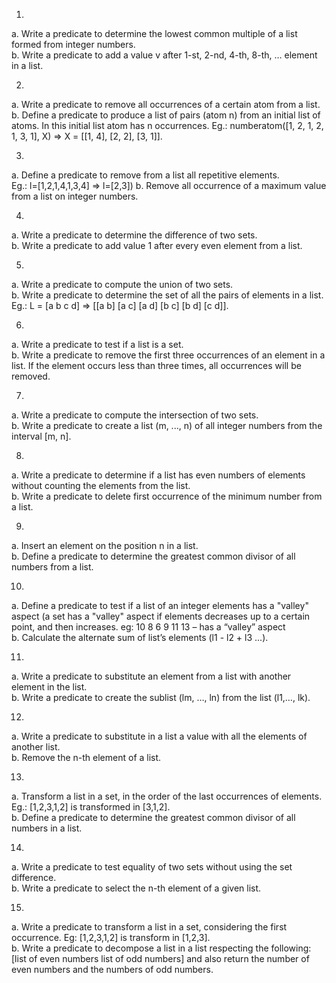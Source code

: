 
1.  
a. Write a predicate to determine the lowest common multiple of a list formed from integer numbers.  
b. Write a predicate to add a value v after 1-st, 2-nd, 4-th, 8-th, … element in a list.

2.  
a. Write a predicate to remove all occurrences of a certain atom from a list.  
b. Define a predicate to produce a list of pairs (atom n) from an initial list of atoms. In this initial list atom has n occurrences. Eg.: numberatom([1, 2, 1, 2, 1, 3, 1], X) => X = [[1, 4], [2, 2], [3, 1]].

3.  
a. Define a predicate to remove from a list all repetitive elements.  
Eg.: l=[1,2,1,4,1,3,4] => l=[2,3]) b. Remove all occurrence of a maximum value from a list on integer numbers.

4.  
a. Write a predicate to determine the difference of two sets.  
b. Write a predicate to add value 1 after every even element from a list.

5.  
a. Write a predicate to compute the union of two sets.  
b. Write a predicate to determine the set of all the pairs of elements in a list. Eg.: L = [a b c d] => [[a b] [a c] [a d] [b c] [b d] [c d]].

6.  
a. Write a predicate to test if a list is a set.  
b. Write a predicate to remove the first three occurrences of an element in a list. If the element occurs less than three times, all occurrences will be removed.

7.  
a. Write a predicate to compute the intersection of two sets.  
b. Write a predicate to create a list (m, ..., n) of all integer numbers from the interval [m, n].

8.  
a. Write a predicate to determine if a list has even numbers of elements without counting the elements from the list.  
b. Write a predicate to delete first occurrence of the minimum number from a list.

9.  
a. Insert an element on the position n in a list.  
b. Define a predicate to determine the greatest common divisor of all numbers from a list.

10.  
a. Define a predicate to test if a list of an integer elements has a "valley" aspect (a set has a "valley" aspect if elements decreases up to a certain point, and then increases. eg: 10 8 6 9 11 13 – has a “valley” aspect  
b. Calculate the alternate sum of list’s elements (l1 - l2 + l3 ...).

11.  
a. Write a predicate to substitute an element from a list with another element in the list.  
b. Write a predicate to create the sublist (lm, …, ln) from the list (l1,…, lk).

12.  
a. Write a predicate to substitute in a list a value with all the elements of another list.  
b. Remove the n-th element of a list.

13.  
a. Transform a list in a set, in the order of the last occurrences of elements. Eg.: [1,2,3,1,2] is transformed in [3,1,2].  
b. Define a predicate to determine the greatest common divisor of all numbers in a list.

14.  
a. Write a predicate to test equality of two sets without using the set difference.   
b. Write a predicate to select the n-th element of a given list.

15.  
a. Write a predicate to transform a list in a set, considering the first occurrence. Eg: [1,2,3,1,2] is transform in [1,2,3].  
b. Write a predicate to decompose a list in a list respecting the following: [list of even numbers list of odd numbers] and also return the number of even numbers and the numbers of odd numbers.
